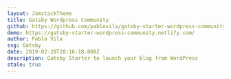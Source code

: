 ```yaml
---
layout: JamstackTheme
title: Gatsby Wordpress Community
github: https://github.com/pablovila/gatsby-starter-wordpress-community
demo: https://gatsby-starter-wordpress-community.netlify.com/
author: Pablo Vila
ssg: Gatsby
date: 2019-02-20T20:16:18.000Z
description: Gatsby Starter to launch your blog from WordPress
stale: true
---
```

